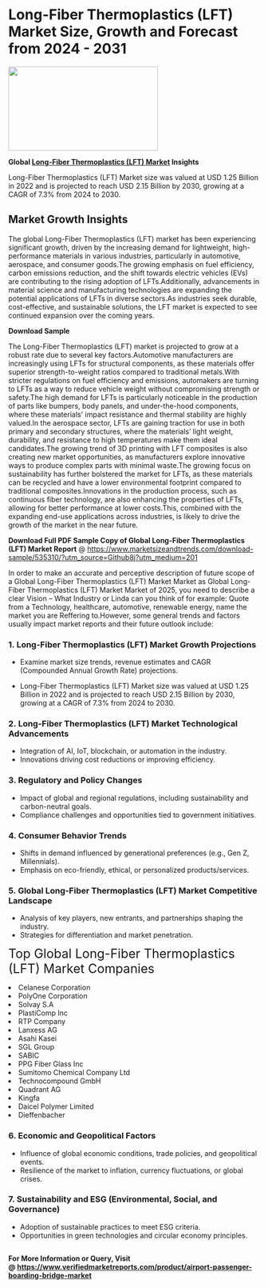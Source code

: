 <H1>Long-Fiber Thermoplastics (LFT) Market Size, Growth and Forecast from 2024 - 2031</H1><img class="aligncenter size-medium wp-image-584254" src="https://thirdeyenews.in/wp-content/uploads/2024/09/Global-Market-Research-300x168.jpeg" alt="" width="300" height="168" /><p><strong>Global&nbsp;<a href="https://www.marketsizeandtrends.com/download-sample/535310/?utm_source=Github8j?utm_medium=201">Long-Fiber Thermoplastics (LFT) Market</a> Insights</strong></p><p>Long-Fiber Thermoplastics (LFT) Market size was valued at USD 1.25 Billion in 2022 and is projected to reach USD 2.15 Billion by 2030, growing at a CAGR of 7.3% from 2024 to 2030.</p><p><h2>Market Growth Insights</h2> The global Long-Fiber Thermoplastics (LFT) market has been experiencing significant growth, driven by the increasing demand for lightweight, high-performance materials in various industries, particularly in automotive, aerospace, and consumer goods.The growing emphasis on fuel efficiency, carbon emissions reduction, and the shift towards electric vehicles (EVs) are contributing to the rising adoption of LFTs.Additionally, advancements in material science and manufacturing technologies are expanding the potential applications of LFTs in diverse sectors.As industries seek durable, cost-effective, and sustainable solutions, the LFT market is expected to see continued expansion over the coming years.<p><strong>Download Sample</strong></p> <p>The Long-Fiber Thermoplastics (LFT) market is projected to grow at a robust rate due to several key factors.Automotive manufacturers are increasingly using LFTs for structural components, as these materials offer superior strength-to-weight ratios compared to traditional metals.With stricter regulations on fuel efficiency and emissions, automakers are turning to LFTs as a way to reduce vehicle weight without compromising strength or safety.The high demand for LFTs is particularly noticeable in the production of parts like bumpers, body panels, and under-the-hood components, where these materials' impact resistance and thermal stability are highly valued.In the aerospace sector, LFTs are gaining traction for use in both primary and secondary structures, where the materials’ light weight, durability, and resistance to high temperatures make them ideal candidates.The growing trend of 3D printing with LFT composites is also creating new market opportunities, as manufacturers explore innovative ways to produce complex parts with minimal waste.The growing focus on sustainability has further bolstered the market for LFTs, as these materials can be recycled and have a lower environmental footprint compared to traditional composites.Innovations in the production process, such as continuous fiber technology, are also enhancing the properties of LFTs, allowing for better performance at lower costs.This, combined with the expanding end-use applications across industries, is likely to drive the growth of the market in the near future.<p><span class=""><strong>Download Full PDF Sample Copy of Global Long-Fiber Thermoplastics (LFT) Market Report</strong> @ <a href="https://www.marketsizeandtrends.com/download-sample/535310/?utm_source=Github8j?utm_medium=201" target="_blank">https://www.marketsizeandtrends.com/download-sample/535310/?utm_source=Github8j?utm_medium=201</a></span></p><p>In order to make an accurate and perceptive description of future scope of a Global&nbsp;Long-Fiber Thermoplastics (LFT) Market Market as Global&nbsp;Long-Fiber Thermoplastics (LFT) Market Market of 2025, you need to describe a clear Vision &ndash; What Industry or Linda can you think of for example: Quote from a Technology, healthcare, automotive, renewable energy, name the market you are Reffering to.However, some general trends and factors usually impact market reports and their future outlook include:</p><h3>1.&nbsp;<strong>Long-Fiber Thermoplastics (LFT) Market Growth Projections</strong></h3><ul><li>Examine market size trends, revenue estimates and CAGR (Compounded Annual Growth Rate) projections.</li><li><p>Long-Fiber Thermoplastics (LFT) Market size was valued at USD 1.25 Billion in 2022 and is projected to reach USD 2.15 Billion by 2030, growing at a CAGR of 7.3% from 2024 to 2030.</p></li></ul><h3>2.&nbsp;<strong>Long-Fiber Thermoplastics (LFT) Market Technological Advancements</strong></h3><ul><li>Integration of AI, IoT, blockchain, or automation in the industry.</li><li>Innovations driving cost reductions or improving efficiency.</li></ul><h3>3.&nbsp;<strong>Regulatory and Policy Changes</strong></h3><ul><li>Impact of global and regional regulations, including sustainability and carbon-neutral goals.</li><li>Compliance challenges and opportunities tied to government initiatives.</li></ul><h3>4.&nbsp;<strong>Consumer Behavior Trends</strong></h3><ul><li>Shifts in demand influenced by generational preferences (e.g., Gen Z, Millennials).</li><li>Emphasis on eco-friendly, ethical, or personalized products/services.</li></ul><h3>5.&nbsp;<strong>Global Long-Fiber Thermoplastics (LFT) Market Competitive Landscape</strong></h3><ul><li>Analysis of key players, new entrants, and partnerships shaping the industry.</li><li>Strategies for differentiation and market penetration.</li></ul><p data-pm-slice="1 1 []"><span style="color: inherit; font-family: inherit; font-size: 25px;">Top Global Long-Fiber Thermoplastics (LFT) Market Companies</span></p><div class="" data-test-id=""><p><li>Celanese Corporation</li><li> PolyOne Corporation</li><li> Solvay S.A</li><li> PlastiComp Inc</li><li> RTP Company</li><li> Lanxess AG</li><li> Asahi Kasei</li><li> SGL Group</li><li> SABIC</li><li> PPG Fiber Glass Inc</li><li> Sumitomo Chemical Company Ltd</li><li> Technocompound GmbH</li><li> Quadrant AG</li><li> Kingfa</li><li> Daicel Polymer Limited</li><li> Dieffenbacher</li></p></div><h3>6.&nbsp;<strong>Economic and Geopolitical Factors</strong></h3><ul><li>Influence of global economic conditions, trade policies, and geopolitical events.</li><li>Resilience of the market to inflation, currency fluctuations, or global crises.</li></ul><h3>7.&nbsp;<strong>Sustainability and ESG (Environmental, Social, and Governance)</strong></h3><ul><li>Adoption of sustainable practices to meet ESG criteria.</li><li>Opportunities in green technologies and circular economy principles.</li></ul><h2><strong style="font-size: 14px;">For More Information or Query, Visit @&nbsp;</strong><a style="background-color: #ffffff; font-size: 14px;" href="https://www.marketsizeandtrends.com/report/long-fiber-thermoplastics-lft-market/" target="_blank">https://www.verifiedmarketreports.com/product/airport-passenger-boarding-bridge-market</a></h2>